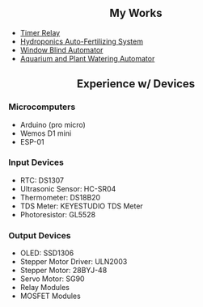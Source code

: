 <h2 align='center'> My Works </h2>

* [Timer Relay](https://github.com/ghtfujita/TimerRelay)
* [Hydroponics Auto-Fertilizing System](https://github.com/ghtfujita/Hydroponics)
* [Window Blind Automator](https://github.com/ghtfujita/BlindControl)
* [Aquarium and Plant Watering Automator](https://github.com/ghtfujita/WateringSystem)

<h2 align='center'> Experience w/ Devices </h2>

### Microcomputers
* Arduino (pro micro)
* Wemos D1 mini
* ESP-01

### Input Devices
* RTC: DS1307
* Ultrasonic Sensor: HC-SR04
* Thermometer: DS18B20
* TDS Meter: KEYESTUDIO TDS Meter
* Photoresistor: GL5528

### Output Devices
* OLED: SSD1306
* Stepper Motor Driver: ULN2003
* Stepper Motor: 28BYJ-48
* Servo Motor: SG90
* Relay Modules
* MOSFET Modules
